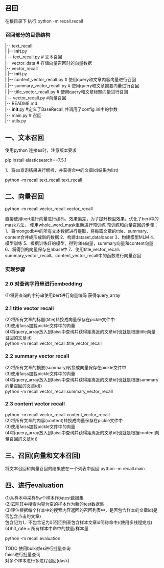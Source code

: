 召回
------
在根目录下 执行
python -m recall.recall

### 召回部分的目录结构
|-- text_recall  
|   |-- __init__.py  
|   -- text_recall.py  # 文本召回    
|-- vector_data # 存储向量召回时的向量数据    
|-- vector_recall  
|   |-- __init__.py  
|   |-- content_vector_recall.py  # 使用query和文章内容向量进行召回    
|   |-- summary_vector_recall.py  # 使用query和文章摘要向量进行召回    
|   |-- title_vector_recall.py    # 使用query和文章标题向量进行召回    
|   -- vector_recall.py         #向量召回    
|-- README.md  
|-- __init__.py              #定义了BaseRecall,并调用了config.ini中的参数  
|-- main.py                     # 召回  
|-- utils.py  



## 一、文本召回  
 使用python 连接es时，注意版本要求  
 
 pip install elasticsearch==7.5.1  
 
 1、将es查询结果进行解析，并获得命中的文章id(结果为list)
 
 python -m recall.text_recall.text_recall
 
 
 
## 二、向量召回  

python -m recall.vector_recall.vector_recall  

直接使用bert进行向量进行编码，效果偏差，为了提升模型效果，优化了bert中的mask方法，
使用whole_word_mask重新进行预训练
预训练和向量召回的步骤：
1、将mongodb中的所有文本数据进行提取，将每篇文章的title、summary、content合并成形成新的数据
2、构建dataset,dataloader
3、构建模型MLM
4、模型训练
5、根据训练好的模型，得到title向量，summary向量和content向量
6、将得到的向量保存在hbase中
7、使用title_vector_recall、summary_vector_recall、content_vector_recall中的函数进行向量召回


### 实现步骤
### 2.0 对查询字符串进行embedding
(1)将要查询的字符串使用bert进行向量编码 获得query_array
### 2.1 title vector recall
(2)将所有文章的标题(title)转换成向量保存在pickle文件中  
(3)使用faiss加载pickle文件中的向量  
(4)将query_array放入到faiss中查询并获得距离近的文章id(也就是根据title向量召回的文章id)  
python -m recall.vector_recall.title_vector_recall  

### 2.2 summary vector recall
(2)将所有文章的摘要(summary)转换成向量保存在pickle文件中  
(3)使用faiss加载pickle文件中的向量  
(4)将query_array放入到faiss中查询并获得距离近的文章id(也就是根据summary向量召回的文章id))  
python -m recall.vector_recall.summary_vector_recall  

### 2.3 content vector recall
python -m recall.vector_recall.content_vector_recall  
(2)将所有文章的内容(content)转换成向量保存在pickle文件中  
(3)使用faiss加载pickle文件中的向量  
(4)将query_array放入到faiss中查询并获得距离近的文章id(也就是根据content向量召回的文章id))  

## 三、召回(向量和文本召回)

将文本召回和向量召回的结果放在一个列表中返回
python -m recall.main

## 四、进行evaluation

(1)从样本中采样5w个样本作为test数据集  
(2)去除其中搜索内容为空的样本作为新的test数据集  
(3)评估根据每个样本中的搜索内容返回的召回列表中，是否包含样本的文章id(是否包含点击的文章)  
包含记为1，不包含记为0(召回列表包含样本文章id简称命中)(使用多线程完成)  
(4)hit_rate = 所有样本中命中的数量/样本量  

python -m recall.evaluation

TODO
使用bulk对es进行批量查询  
faiss进行批量查询  
对多个样本进行多进程召回(dask)  
